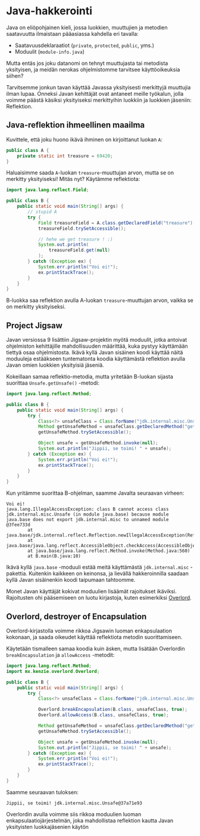 # Java-hakkerointi

Java on eliöpohjainen kieli, jossa luokkien, muuttujien ja metodien saatavuutta ilmaistaan pääasiassa kahdella eri tavalla:
- Saatavuusdeklaraatiot (`private`, `protected`, `public`, yms.)
- Moduulit (`module-info.java`)

Mutta entäs jos joku datanomi on tehnyt muuttujasta tai metodista yksityisen, ja meidän nerokas ohjelmistomme tarvitsee käyttöoikeuksia siihen?

Tarvitsemme jonkun tavan käyttää Javassa yksityisesti merkittyjä muuttujia ilman lupaa. Onneksi Javan kehittäjät ovat antaneet meille työkalun, jolla voimme päästä käsiksi yksityiseksi merkittyihin luokkiin ja luokkien jäseniin: Reflektion.

## Java-reflektion ihmeellinen maailma

Kuvittele, että joku huono ikävä ihminen on kirjoittanut luokan `A`:
```java
public class A {
    private static int treasure = 69420;
}
```
Haluaisimme saada `A`-luokan `treasure`-muuttujan arvon, mutta se on merkitty yksityiseksi! Mitäs nyt? Käytämme reflektiota:
```java
import java.lang.reflect.Field;

public class B {
    public static void main(String[] args) {
        // stupid A
        try {
            Field treasureField = A.class.getDeclaredField("treasure");
            treasureField.trySetAccessible();

            // hehe we get treasure ! :)
            System.out.println(
                treasureField.get(null)
            );
        } catch (Exception ex) {
            System.err.println("Voi ei!");
            ex.printStackTrace();
        }
    }
}
```
B-luokka saa reflektion avulla A-luokan `treasure`-muuttujan arvon, vaikka se on merkitty yksityiseksi.


## Project Jigsaw

Javan versiossa 9 lisättiin Jigsaw-projektin myötä moduulit, jotka antoivat ohjelmiston kehittäjille mahdollisuuden määrittää, kuka pystyy käyttämään tiettyä osaa ohjelmistosta. Ikävä kyllä Javan sisäinen koodi käyttää näitä moduuleja estääkseen tuntematonta koodia käyttämästä reflektion avulla Javan omien luokkien yksityisiä jäseniä.

Kokeillaan samaa reflektio-metodia, mutta yritetään B-luokan sijasta suorittaa `Unsafe.getUnsafe()` -metodi:

```java
import java.lang.reflect.Method;

public class B {
    public static void main(String[] args) {
        try {
            Class<?> unsafeClass = Class.forName("jdk.internal.misc.Unsafe");
            Method getUnsafeMethod = unsafeClass.getDeclaredMethod("getUnsafe");
            getUnsafeMethod.trySetAccessible();

            Object unsafe = getUnsafeMethod.invoke(null);
            System.out.println("Jippii, se toimi! " + unsafe);
        } catch (Exception ex) {
            System.err.println("Voi ei!");
            ex.printStackTrace();
        }
    }
}
```

Kun yritämme suorittaa B-ohjelman, saamme Javalta seuraavan virheen:
```
Voi ei!
java.lang.IllegalAccessException: class B cannot access class jdk.internal.misc.Unsafe (in module java.base) because module java.base does not export jdk.internal.misc to unnamed module @3fee733d
        at java.base/jdk.internal.reflect.Reflection.newIllegalAccessException(Reflection.java:392)
        at java.base/java.lang.reflect.AccessibleObject.checkAccess(AccessibleObject.java:674)
        at java.base/java.lang.reflect.Method.invoke(Method.java:560)
        at B.main(B.java:10)
```

Ikävä kyllä `java.base` -moduuli estää meitä käyttämästä `jdk.internal.misc` -pakettia. Kuitenkin kaikkeen on keinonsa, ja lievällä hakkeroinnilla saadaan kyllä Javan sisäinenkin koodi taipumaan tahtoomme.

Monet Javan käyttäjät kokivat moduulien lisäämät rajoitukset ikäviksi. Rajoitusten ohi pääsemiseen on luotu kirjastoja, kuten esimerkiksi [Overlord](https://github.com/Moderocky/Overlord).

## Overlord, destroyer of Encapsulation

Overlord-kirjastolla voimme rikkoa Jigsawin luoman enkapsulaation kokonaan, ja saada oikeudet käyttää reflektiota metodin suorittamiseen.

Käytetään tismalleen samaa koodia kuin äsken, mutta lisätään Overlordin `breakEncapsulation` ja `allowAccess` -metodit:

```java
import java.lang.reflect.Method;
import mx.kenzie.overlord.Overlord;

public class B {
    public static void main(String[] args) {
        try {
            Class<?> unsafeClass = Class.forName("jdk.internal.misc.Unsafe");

            Overlord.breakEncapsulation(B.class, unsafeClass, true);
            Overlord.allowAccess(B.class, unsafeClass, true);

            Method getUnsafeMethod = unsafeClass.getDeclaredMethod("getUnsafe");
            getUnsafeMethod.trySetAccessible();

            Object unsafe = getUnsafeMethod.invoke(null);
            System.out.println("Jippii, se toimi! " + unsafe);
        } catch (Exception ex) {
            System.err.println("Voi ei!");
            ex.printStackTrace();
        }
    }
}
```

Saamme seuraavan tuloksen:
```
Jippii, se toimi! jdk.internal.misc.Unsafe@37a71e93
```
Overlordin avulla voimme siis rikkoa moduulien luoman enkapsulaatiojärjestelmän, joka mahdollistaa reflektion kautta Javan yksityisten luokkajäsenien käytön